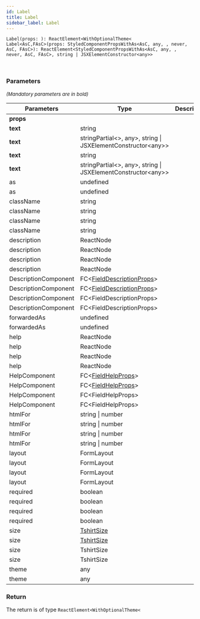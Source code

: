 ```yaml
---
id: Label
title: Label
sidebar_label: Label
---
```


```tsx
Label(props: ): ReactElement<WithOptionalTheme<
Label<AsC,FAsC>(props: StyledComponentPropsWithAs<AsC, any, , never, AsC, FAsC>): ReactElement<StyledComponentPropsWithAs<AsC, any, , never, AsC, FAsC>, string | JSXElementConstructor<any>>
```
<br/>



### Parameters

<font size="2"><i>(Mandatory parameters are in bold)</i></font>

| Parameters | Type | Description |
| --------- | ---- | ----------- |
| **props** |  |  |
| **text** | string |  |
| **text** | stringPartial<\>, any\>, string \| JSXElementConstructor<any\>\> |  |
| **text** | string |  |
| **text** | stringPartial<\>, any\>, string \| JSXElementConstructor<any\>\> |  |
| as | undefined |  |
| as | undefined |  |
| className | string |  |
| className | string |  |
| className | string |  |
| className | string |  |
| description | ReactNode |  |
| description | ReactNode |  |
| description | ReactNode |  |
| description | ReactNode |  |
| DescriptionComponent | FC<[FieldDescriptionProps](/api2/types/FieldDescriptionProps.md)\> |  |
| DescriptionComponent | FC<[FieldDescriptionProps](/api2/types/FieldDescriptionProps.md)\> |  |
| DescriptionComponent | FC<FieldDescriptionProps\> |  |
| DescriptionComponent | FC<FieldDescriptionProps\> |  |
| forwardedAs | undefined |  |
| forwardedAs | undefined |  |
| help | ReactNode |  |
| help | ReactNode |  |
| help | ReactNode |  |
| help | ReactNode |  |
| HelpComponent | FC<[FieldHelpProps](/api2/types/FieldHelpProps.md)\> |  |
| HelpComponent | FC<[FieldHelpProps](/api2/types/FieldHelpProps.md)\> |  |
| HelpComponent | FC<FieldHelpProps\> |  |
| HelpComponent | FC<FieldHelpProps\> |  |
| htmlFor | string \| number |  |
| htmlFor | string \| number |  |
| htmlFor | string \| number |  |
| htmlFor | string \| number |  |
| layout | FormLayout |  |
| layout | FormLayout |  |
| layout | FormLayout |  |
| layout | FormLayout |  |
| required | boolean |  |
| required | boolean |  |
| required | boolean |  |
| required | boolean |  |
| size | [TshirtSize](/api2/types/TshirtSize.md) |  |
| size | [TshirtSize](/api2/types/TshirtSize.md) |  |
| size | TshirtSize |  |
| size | TshirtSize |  |
| theme | any |  |
| theme | any |  |


### Return



The return is of type <code>ReactElement<WithOptionalTheme<</code>